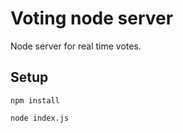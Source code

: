 # Voting node server

Node server for real time votes.

## Setup

```
npm install
```

```
node index.js
```
